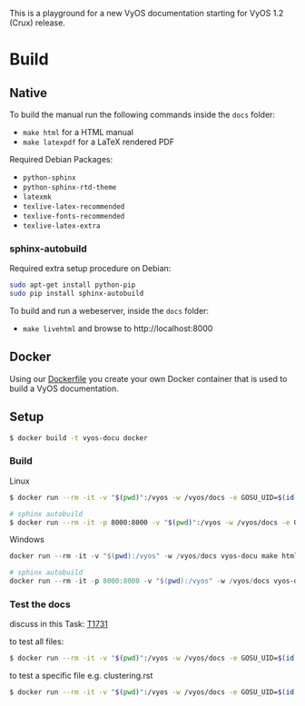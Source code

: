 This is a playground for a new VyOS documentation starting for VyOS 1.2 (Crux)
release.

# Build

## Native

To build the manual run the following commands inside the `docs` folder:

* `make html` for a HTML manual
* `make latexpdf` for a LaTeX rendered PDF

Required Debian Packages:
* `python-sphinx`
* `python-sphinx-rtd-theme`
* `latexmk`
* `texlive-latex-recommended`
* `texlive-fonts-recommended`
* `texlive-latex-extra`

### sphinx-autobuild
Required extra setup procedure on Debian:
```bash
sudo apt-get install python-pip
sudo pip install sphinx-autobuild
```

To build and run a webeserver, inside the `docs` folder:
* `make livehtml` and browse to http://localhost:8000


## Docker

Using our [Dockerfile](docker/Dockerfile) you create your own Docker container
that is used to build a VyOS documentation.

## Setup

```bash
$ docker build -t vyos-docu docker
```

### Build

Linux
```bash
$ docker run --rm -it -v "$(pwd)":/vyos -w /vyos/docs -e GOSU_UID=$(id -u) -e GOSU_GID=$(id -g) vyos-docu make html

# sphinx autobuild
$ docker run --rm -it -p 8000:8000 -v "$(pwd)":/vyos -w /vyos/docs -e GOSU_UID=$(id -u) -e GOSU_GID=$(id -g) vyos-docu make livehtml
```

Windows
```powershell
docker run --rm -it -v "$(pwd):/vyos" -w /vyos/docs vyos-docu make html

# sphinx autobuild
docker run --rm -it -p 8000:8000 -v "$(pwd):/vyos" -w /vyos/docs vyos-docu make livehtml
```

### Test the docs

discuss in this Task: [T1731](https://phabricator.vyos.net/T1731)

to test all files:

```bash
$ docker run --rm -it -v "$(pwd)":/vyos -w /vyos/docs -e GOSU_UID=$(id -u) -e GOSU_GID=$(id -g) vyos-docu vale .
```

to test a specific file e.g. clustering.rst
```bash
$ docker run --rm -it -v "$(pwd)":/vyos -w /vyos/docs -e GOSU_UID=$(id -u) -e GOSU_GID=$(id -g) vyos-docu vale clustering.rst
```
